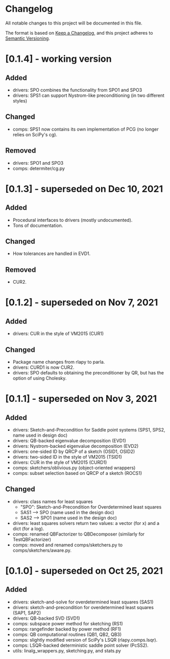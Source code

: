 # Changelog
All notable changes to this project will be documented in this file.

The format is based on [Keep a Changelog](https://keepachangelog.com/en/1.0.0/),
and this project adheres to [Semantic Versioning](https://semver.org/spec/v2.0.0.html).

# [0.1.4] - working version
## Added
 - drivers: SPO combines the functionality from SPO1 and SPO3
 - drivers: SPS1 can support Nystrom-like preconditioning (in two different styles)
## Changed
 - comps: SPS1 now contains its own implementation of PCG (no longer relies on SciPy's cg).
## Removed
 - drivers: SPO1 and SPO3
 - comps: determiter/cg.py
 
# [0.1.3] - superseded on Dec 10, 2021
## Added
 - Procedural interfaces to drivers (mostly undocumented).
 - Tons of documentation.
## Changed
 - How tolerances are handled in EVD1.
## Removed
 - CUR2.

# [0.1.2] - superseded on Nov 7, 2021
## Added
 - drivers: CUR in the style of VM2015 (CUR1)
## Changed
 - Package name changes from rlapy to parla.
 - drivers: CURD1 is now CUR2.
 - drivers: SPO defaults to obtaining the preconditioner by QR, but has the option of using Cholesky.

# [0.1.1] - superseded on Nov 3, 2021
## Added
 - drivers: Sketch-and-Precondition for Saddle point systems (SPS1, SPS2, name used in design doc)
 - drivers: QB-backed eigenvalue decomposition (EVD1)
 - drivers: Nystrom-backed eigenvalue decomposition (EVD2)
 - drivers: one-sided ID by QRCP of a sketch (OSID1, OSID2)
 - drivers: two-sided ID in the style of VM2015 (TSID1)
 - drivers: CUR in the style of VM2015 (CURD1)
 - comps: sketchers/oblivious.py (object-oriented wrappers)
 - comps: subset selection based on QRCP of a sketch (ROCS1)
## Changed
 - drivers: class names for least squares
    * "SPO": Sketch-and-Precondition for Overdetermined least squares
    * SAS1 --> SPO (name used in the design doc)
    * SAS2 --> SPO1 (name used in the design doc)
 - drivers: least squares solvers return two values: a vector (for x) and a dict (for a log).
 - comps: renamed QBFactorizer to QBDecomposer (similarly for TestQBFactorizer)
 - comps: moved and renamed comps/sketchers.py to comps/sketchers/aware.py.

# [0.1.0] - superseded on Oct 25, 2021
## Added
 - drivers: sketch-and-solve for overdetermined least squares (SAS1)
 - drivers: sketch-and-precondition for overdetermined least squares (SAP1, SAP2)
 - drivers: QB-backed SVD (SVD1)
 - comps: subspace power method for sketching (RS1)
 - comps: rangefinder backed by power method (RF1)
 - comps: QB computational routines (QB1, QB2, QB3)
 - comps: slightly modified version of SciPy's LSQR (rlapy.comps.lsqr).
 - comps: LSQR-backed deterministic saddle point solver (PcSS2).
 - utils: linalg_wrappers.py, sketching.py, and stats.py
